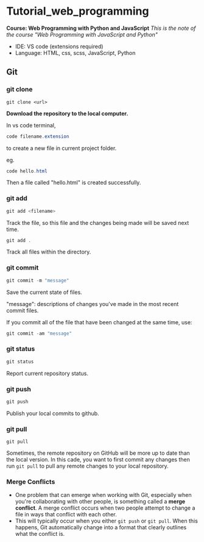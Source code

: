 # Tutorial_web_programming
**Course: Web Programming with Python and JavaScript**
*This is the note of  the course "Web Programming with JavaScript and Python"*
+ IDE: VS code (extensions required)
+ Language: HTML, css, scss, JavaScript, Python

## Git

### git clone

```
git clone <url>
```

**Download the repository to the local computer.**



In vs code terminal, 

```powershell
code filename.extension
```

to create a new file in current project folder.

eg.

```powershell
code hello.html
```

Then a file called "hello.html" is created successfully.

### git add

```powershell
git add <filename>
```

Track the file, so this file and the changes being made will be saved next time.

```powershell
git add .
```

Track all files within the directory.

### git commit

```powershell
git commit -m "message"
```

Save the current state of files.

"message": descriptions of changes you've made in the most recent commit files.

If you commit all of the file that have been changed at the same time, use:

```powershell
git commit -am "message"
```

### git status

```powershell
git status
```

Report current repository status.

### git push

```powershell
git push
```

Publish your local commits to github.

### git pull

```
git pull
```

Sometimes, the remote repository on GitHub will be more up to date than the local version. In this cade, you want to first commit any changes then run `git pull` to pull any remote changes to your local repository.

### Merge Conflicts

+ One problem that can emerge when working with Git, especially when you're collaborating with other people, is something called a **merge conflict**. A merge conflict occurs when two people attempt to change a file in ways that conflict with each other.
+ This will typically occur when you either `git push` or `git pull`. When this happens, Git automatically change into a format that clearly outlines what the conflict is. 

